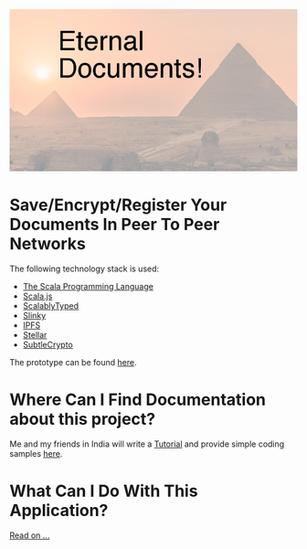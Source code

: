 ![](src/main/webapp/img/ETER-header.png)

# Save/Encrypt/Register Your Documents In Peer To Peer Networks #

The following technology stack is used:

- [The Scala Programming Language](https://www.scala-lang.org/)
- [Scala.js](https://www.scala-js.org/)
- [ScalablyTyped](https://github.com/oyvindberg/ScalablyTyped) 
- [Slinky](https://slinky.dev/)
- [IPFS](https://ipfs.io/)
- [Stellar](https://www.stellar.org/)
- [SubtleCrypto](https://developer.mozilla.org/en-US/docs/Web/API/SubtleCrypto)

The prototype can be found
[here](https://www.eternum.io/user/ulzazbrrvcqzn#landing).
 
 # Where  Can I Find Documentation about this project? #
 
Me and my friends in India will write a [Tutorial](tutorial.md) 
and provide simple coding samples [here](https://github.com/deshbandhumishra/euroindian).
 
# What Can I Do With This Application? #

[Read on ...](features.md)
 
